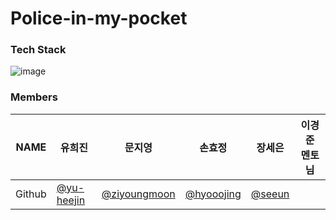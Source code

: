 # Police-in-my-pocket

### Tech Stack
![image](https://user-images.githubusercontent.com/96467030/168101389-975d8757-f521-43ab-aa86-973a18678315.png)

### Members
|NAME|유희진          |문지영    |손효정           |장세은            |이경준 멘토님|
|---|---|---|---|---|---|
|Github|[@yu-heejin](https://github.com/yu-heejin)|[@ziyoungmoon](https://github.com/ziyoungmoon)|[@hyooojing](https://github.com/hyooojing)   |[@seeun](https://github.com/isprogrammingfun)  ||
